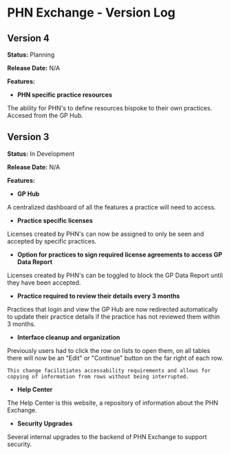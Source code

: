 # PHN Exchange - Version Log

## **Version 4**

**Status:** Planning

**Release Date:** N/A

**Features:**

- **PHN specific practice resources**

<p>
    The ability for PHN's to define resources bispoke to their own practices. Accesed from the GP Hub.
</p>

## **Version 3**

**Status:** In Development

**Release Date:** N/A

**Features:**

- **GP Hub**

<p>
    A centralized dashboard of all the features a practice will need to access.
</p>

- **Practice specific licenses**

<p>
    Licenses created by PHN's can now be assigned to only be seen and accepted by specific practices.
</p>

- **Option for practices to sign required license agreements to access GP Data Report**

<p>
    Licenses created by PHN's can be toggled to block the GP Data Report until they have been accepted.
</p>

- **Practice required to review their details every 3 months**

<p>
    Practices that login and view the GP Hub are now redirected automatically to update their practice details if the practice has not reviewed them within 3 months.
</p>

- **Interface cleanup and organization**

<p>
    Previously users had to click the row on lists to open them, on all tables there will now be an "Edit" or "Continue" button on the far right of each row.
    
    This change facilitiates accessability requirements and allows for copying of information from rows without being interrupted.
</p>

- **Help Center**

<p>
    The Help Center is this website, a repository of information about the PHN Exchange.
</p>

- **Security Upgrades**

<p>
    Several internal upgrades to the backend of PHN Exchange to support security.
</p>
